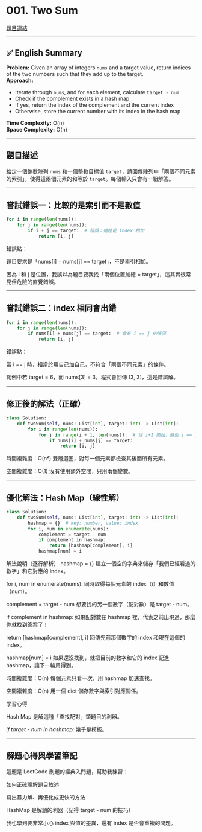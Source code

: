 # 001. Two Sum

[題目連結](https://leetcode.com/problems/two-sum/)

---

## ✅ English Summary

**Problem:** Given an array of integers `nums` and a target value, return indices of the two numbers such that they add up to the target.  
**Approach:**  
- Iterate through `nums`, and for each element, calculate `target - num`
- Check if the complement exists in a hash map
- If yes, return the index of the complement and the current index
- Otherwise, store the current number with its index in the hash map

**Time Complexity:** O(n)  
**Space Complexity:** O(n)

---

## 題目描述

給定一個整數陣列 `nums` 和一個整數目標值 `target`，請回傳陣列中「兩個不同元素的索引」，使得這兩個元素的和等於 `target`。每個輸入只會有一組解答。

---

## 嘗試錯誤一：比較的是索引而不是數值

```python
for i in range(len(nums)):
    for j in range(len(nums)):
        if i + j == target:  # 錯誤：這裡是 index 相加
            return [i, j]
```

錯誤點：

題目要求是「nums[i] + nums[j] == target」，不是索引相加。

因為 i 和 j 是位置，我誤以為題目要我找「兩個位置加總 = target」，這其實很常見但危險的直覺錯誤。

---

## 嘗試錯誤二：index 相同會出錯

```python
for i in range(len(nums)):
    for j in range(len(nums)):
        if nums[i] + nums[j] == target:  # 會有 i == j 的情況
            return [i, j]
```

錯誤點：

當 i == j 時，相當於用自己加自己，不符合「兩個不同元素」的條件。

範例中若 target = 6，而 nums[3] = 3，程式會回傳 (3, 3)，這是錯誤解。

---

## 修正後的解法（正確）

```python
class Solution:
    def twoSum(self, nums: List[int], target: int) -> List[int]:
        for i in range(len(nums)):
            for j in range(i + 1, len(nums)):  # 從 i+1 開始，避免 i == j
                if nums[i] + nums[j] == target:
                    return [i, j]
```
時間複雜度：O(n²)
雙層迴圈，對每一個元素都檢查其後面所有元素。

空間複雜度：O(1)
沒有使用額外空間，只用兩個變數。

---

## 優化解法：Hash Map（線性解）

```python
class Solution:
    def twoSum(self, nums: List[int], target: int) -> List[int]:
        hashmap = {}  # key: number, value: index
        for i, num in enumerate(nums):
            complement = target - num
            if complement in hashmap:
                return [hashmap[complement], i]
            hashmap[num] = i
```

解法說明（逐行解析）
hashmap = {}
建立一個空的字典來儲存「我們已經看過的數字」和它對應的 index。

for i, num in enumerate(nums):
同時取得每個元素的 index（i）和數值（num）。

complement = target - num
想要找的另一個數字（配對數）是 target - num。

if complement in hashmap:
如果配對數在 hashmap 裡，代表之前出現過，那麼你就找到答案了！

return [hashmap[complement], i]
回傳先前那個數字的 index 和現在這個的 index。

hashmap[num] = i
如果還沒找到，就把目前的數字和它的 index 記進 hashmap，讓下一輪用得到。

時間複雜度：O(n)
每個元素只看一次，用 hashmap 加速查找。

空間複雜度：O(n)
用一個 dict 儲存數字與索引對應關係。

學習心得

Hash Map 是解這種「查找配對」類題目的利器。

*if target - num in hashmap:* 幾乎是模板。

---

## 解題心得與學習筆記

這題是 LeetCode 刷題的經典入門題，幫助我練習：

如何正確理解題目敘述

寫出暴力解、再優化成更快的方法

HashMap 是解題的利器（記得 target - num 的技巧）

我也學到要非常小心 index 與值的差異，還有 index 是否會重複的問題。